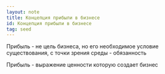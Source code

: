 ```yaml
---
layout: note
title: Концепция прибыли в бизнесе
id: Концепция прибыли в бизнесе
tag: seed
---
```


Прибыль - не цель бизнеса, но его необходимое условие существования, с точки зрения среды - обязанность 

Прибыль - выражение ценности которую создает бизнес